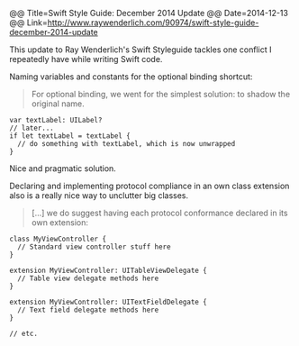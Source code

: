 @@ Title=Swift Style Guide: December 2014 Update
@@ Date=2014-12-13
@@ Link=http://www.raywenderlich.com/90974/swift-style-guide-december-2014-update

This update to Ray Wenderlich's Swift Styleguide  tackles one conflict I repeatedly have while writing Swift code.

Naming variables and constants for the optional binding shortcut:

> For optional binding, we went for the simplest solution: to shadow the original name.

    var textLabel: UILabel?    
    // later...
    if let textLabel = textLabel {
      // do something with textLabel, which is now unwrapped
    }
    

Nice and pragmatic solution.

Declaring and implementing protocol compliance in an own class extension also is a really nice way to unclutter big classes.

>[...] we do suggest having each protocol conformance declared in its own extension:

    class MyViewController {
      // Standard view controller stuff here
    }
    
    extension MyViewController: UITableViewDelegate {
      // Table view delegate methods here
    }
    
    extension MyViewController: UITextFieldDelegate {
      // Text field delegate methods here
    }
    
    // etc.

 
